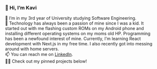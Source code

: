 ### 👋 Hi, I’m Kavi
🌱 I’m in my 3rd year of University studying Software Engineering.  
👀 Technology has always been a passion of mine since I was a kid. It started out with me flashing custom ROMs on my Android phone and installing different operating systems on my moms old HP. Programming has been a newfound interest of mine. Currently, I'm learning React development with Next.js in my free time. I also recently got into messing around with home servers.  
📫 You can reach me on [LinkedIn](https://www.linkedin.com/in/kaviraj-vijayanthiran-a4aa9b240).  
👨‍💻 Check out my pinned projects below!

<!--- - ⚡ Fun fact: ... --->

<!---
KaviV23/KaviV23 is a ✨ special ✨ repository because its `README.md` (this file) appears on your GitHub profile.
You can click the Preview link to take a look at your changes.
--->
